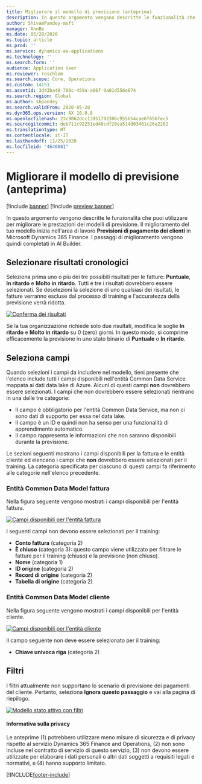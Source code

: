 ```yaml
---
title: Migliorare il modello di previsione (anteprima)
description: In questo argomento vengono descritte le funzionalità che puoi utilizzare per migliorare le prestazioni dei modelli di previsione.
author: ShivamPandey-msft
manager: AnnBe
ms.date: 05/28/2020
ms.topic: article
ms.prod: ''
ms.service: dynamics-ax-applications
ms.technology: ''
ms.search.form: ''
audience: Application User
ms.reviewer: roschlom
ms.search.scope: Core, Operations
ms.custom: 14151
ms.assetid: 3d43ba40-780c-459a-a66f-9a01d556e674
ms.search.region: Global
ms.author: shpandey
ms.search.validFrom: 2020-05-28
ms.dyn365.ops.version: AX 10.0.8
ms.openlocfilehash: 23c9062dcc13951792306c955b54cae6f656fec5
ms.sourcegitcommit: deb711c92251ed48cdf20ea514d03461c26a2262
ms.translationtype: HT
ms.contentlocale: it-IT
ms.lasthandoff: 11/25/2020
ms.locfileid: "4646081"
---
```

# <a name="improve-the-prediction-model-preview"></a>Migliorare il modello di previsione (anteprima)

[!include [banner](../includes/banner.md)]
[!include [preview banner](../includes/preview-banner.md)]

In questo argomento vengono descritte le funzionalità che puoi utilizzare per migliorare le prestazioni dei modelli di previsione. Il miglioramento del tuo modello inizia nell'area di lavoro **Previsioni di pagamento dei clienti** in Microsoft Dynamics 365 Finance. I passaggi di miglioramento vengono quindi completati in AI Builder.

## <a name="select-historical-outcomes"></a>Selezionare risultati cronologici

Seleziona prima uno o più dei tre possibili risultati per le fatture: **Puntuale**, **In ritardo** e **Molto in ritardo**. Tutti e tre i risultati dovrebbero essere selezionati. Se deselezioni la selezione di uno qualsiasi dei risultati, le fatture verranno escluse dal processo di training e l'accuratezza della previsione verrà ridotta.

[![Conferma dei risultati](./media/confirm-3-outcomes.png)](./media/confirm-3-outcomes.png)

Se la tua organizzazione richiede solo due risultati, modifica le soglie **In ritardo** e **Molto in ritardo** su 0 (zero) giorni. In questo modo, si comprime efficacemente la previsione in uno stato binario di **Puntuale** o **In ritardo**.

## <a name="select-fields"></a>Seleziona campi

Quando selezioni i campi da includere nel modello, tieni presente che l'elenco include tutti i campi disponibili nell'entità Common Data Service mappata ai dati data lake di Azure. Alcuni di questi campi **non** dovrebbero essere selezionati. I campi che non dovrebbero essere selezionati rientrano in una delle tre categorie:

- Il campo è obbligatorio per l'entità Common Data Service, ma non ci sono dati di supporto per essa nel data lake.
- Il campo è un ID e quindi non ha senso per una funzionalità di apprendimento automatico.
- Il campo rappresenta le informazioni che non saranno disponibili durante la previsione.

Le sezioni seguenti mostrano i campi disponibili per la fattura e le entità cliente ed elencano i campi che **non** dovrebbero essere selezionati per il training. La categoria specificata per ciascuno di questi campi fa riferimento alle categorie nell'elenco precedente.
 
### <a name="invoice-common-data-model-entity"></a>Entità Common Data Model fattura

Nella figura seguente vengono mostrati i campi disponibili per l'entità fattura.

[![Campi disponibili per l'entità fattura](./media/available-fields.png)](./media/available-fields.png)

I seguenti campi non devono essere selezionati per il training:

- **Conto fattura** (categoria 2)
- **È chiuso** (categoria 3): questo campo viene utilizzato per filtrare le fatture per il training (chiuso) e la previsione (non chiuso).
- **Nome** (categoria 1)
- **ID origine** (categoria 2)
- **Record di origine** (categoria 2)
- **Tabella di origine** (categoria 2)

### <a name="customer-common-data-model-entity"></a>Entità Common Data Model cliente

Nella figura seguente vengono mostrati i campi disponibili per l'entità cliente.

[![Campi disponibili per l'entità cliente](./media/related-entities.png)](./media/related-entities.png)

Il campo seguente non deve essere selezionato per il training:

- **Chiave univoca riga** (categoria 2)

## <a name="filters"></a>Filtri

I filtri attualmente non supportano lo scenario di previsione dei pagamenti del cliente. Pertanto, seleziona **Ignora questo passaggio** e vai alla pagina di riepilogo.

[![Modello stato attivo con filtri](./media/focus-model-with-filters.png)](./media/focus-model-with-filters.png)

#### <a name="privacy-notice"></a>Informativa sulla privacy
Le anteprime (1) potrebbero utilizzare meno misure di sicurezza e di privacy rispetto al servizio Dynamics 365 Finance and Operations, (2) non sono incluse nel contratto di servizio di questo servizio, (3) non devono essere utilizzate per elaborare i dati personali o altri dati soggetti a requisiti legati e normativi, e (4) hanno supporto limitato.


[!INCLUDE[footer-include](../../includes/footer-banner.md)]